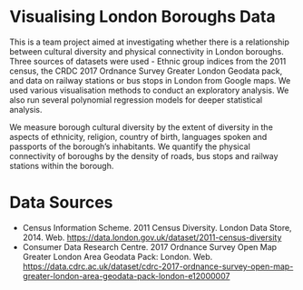 # Visualising London Boroughs Data
This is a team project aimed at investigating whether there is a relationship between cultural diversity and physical connectivity in London boroughs. Three sources of datasets were used - Ethnic group indices from the 2011 census, the CRDC 2017 Ordnance Survey Greater London Geodata pack, and data on railway stations or bus stops in London from Google maps. We used various visualisation methods to conduct an exploratory analysis. We also run several polynomial regression models for deeper statistical analysis.

We measure borough cultural diversity by the extent of diversity in the aspects of ethnicity, religion, country of birth, languages spoken and passports of the borough’s inhabitants. We quantify the physical connectivity of boroughs by the density of roads, bus stops and railway stations within the borough. 

# Data Sources
* Census Information Scheme. 2011 Census Diversity. London Data Store, 2014. Web. https://data.london.gov.uk/dataset/2011-census-diversity
* Consumer Data Research Centre. 2017 Ordnance Survey Open Map Greater London Area Geodata Pack: London. Web. https://data.cdrc.ac.uk/dataset/cdrc-2017-ordnance-survey-open-map-greater-london-area-geodata-pack-london-e12000007
